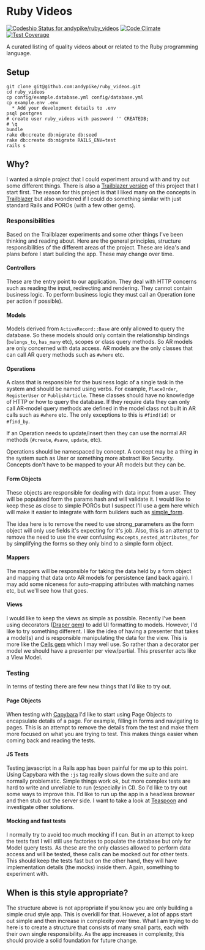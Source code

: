 # Ruby Videos

[![Codeship Status for andypike/ruby_videos](https://codeship.com/projects/1514f450-858d-0132-4c4f-76a8aba63565/status?branch=master)](https://codeship.com/projects/58779)
[![Code Climate](https://codeclimate.com/github/andypike/ruby_videos/badges/gpa.svg)](https://codeclimate.com/github/andypike/ruby_videos)
[![Test Coverage](https://codeclimate.com/github/andypike/ruby_videos/badges/coverage.svg)](https://codeclimate.com/github/andypike/ruby_videos)

A curated listing of quality videos about or related to the Ruby programming
language.

## Setup

```
git clone git@github.com:andypike/ruby_videos.git
cd ruby_videos
cp config/example.database.yml config/database.yml
cp example.env .env
  * Add your development details to .env
psql postgres
# create user ruby_videos with password '' CREATEDB;
# \q
bundle
rake db:create db:migrate db:seed
rake db:create db:migrate RAILS_ENV=test
rails s
```

## Why?

I wanted a simple project that I could experiment around with and try out some
different things. There is also a [Trailblazer version](https://github.com/andypike/ruby_videos_trailblazer)
of this project that I start first. The reason for this project is that I liked
many on the concepts in [Trailblazer](https://github.com/apotonick/trailblazer)
but also wondered if I could do something similar with just standard Rails and
POROs (with a few other gems).

### Responsibilities

Based on the Trailblazer experiments and some other things I've been thinking
and reading about. Here are the general principles, structure responsibilities
of the different areas of the project. These are idea's and plans before I start
building the app. These may change over time.

#### Controllers

These are the entry point to our application. They deal with HTTP concerns such
as reading the input, redirecting and rendering. They cannot contain business
logic. To perform business logic they must call an Operation (one per action if
possible).

#### Models

Models derived from `ActiveRecord::Base` are only allowed to query the database.
So these models should only contain the relationship bindings (`belongs_to`,
`has_many` etc), scopes or class query methods. So AR models are only concerned
with data access. AR models are the only classes that can call AR query methods
such as `#where` etc.

#### Operations

A class that is responsible for the business logic of a single task in the
system and should be named using verbs. For example, `PlaceOrder`,
`RegisterUser` or  `PublishArticle`. These classes should have no knowledge of
HTTP or how to query the database. If they require data they can only call
AR-model query methods are defined in the model class not built in AR calls such
as `#where` etc. The only exceptions to this is `#find(id)` or `#find_by`.

If an Operation needs to update/insert then they can use the normal AR methods
(`#create`, `#save`, `update`, etc).

Operations should be namespaced by concept. A concept may be a thing in the
system such as User or something more abstract like Security. Concepts don't
have to be mapped to your AR models but they can be.

#### Form Objects

These objects are responsible for dealing with data input from a user. They will
be populated form the params hash and will validate it. I would like to keep
these as close to simple POROs but I suspect I'll use a gem here which will make
it easier to integrate with form builders such as [simple_form](https://github.com/plataformatec/simple_form).

The idea here is to remove the need to use strong_parameters as the form object
will only use fields it's expecting for it's job. Also, this is an attempt to
remove the need to use the ever confusing `#accepts_nested_attributes_for` by
simplifying the forms so they only bind to a simple form object.

#### Mappers

The mappers will be responsible for taking the data held by a form object and
mapping that data onto AR models for persistence (and back again). I may add
some niceness for auto-mapping attributes with matching names etc, but we'll see
how that goes.

#### Views

I would like to keep the views as simple as possible. Recently I've been using
decorators ([Draper gem](https://github.com/drapergem/draper)) to add UI
formatting to models. However, I'd like to try something different. I like the
idea of having a presenter that takes a model(s) and is responsible manipulating
the data for the view. This is more like the [Cells gem](https://github.com/apotonick/cells)
which I may well use. So rather than a decorator per model we should have a
presenter per view/partial. This presenter acts like a View Model.

### Testing

In terms of testing there are few new things that I'd like to try out.

#### Page Objects

When testing with [Capybara](https://github.com/jnicklas/capybara) I'd like to
start using Page Objects to encapsulate details of a page. For example, filling
in forms and navigating to pages. This is an attempt to remove the details from
the test and make them more focused on what you are trying to test. This makes
things easier when coming back and reading the tests.

#### JS Tests

Testing javascript in a Rails app has been painful for me up to this point.
Using Capybara with the `:js` tag really slows down the suite and are normally
problematic. Simple things work ok, but more complex tests are hard to write and
unreliable to run (especially in CI). So I'd like to try out some ways to
improve this. I'd like to run up the app in a headless browser and then stub out
the server side. I want to take a look at [Teaspoon](https://github.com/modeset/teaspoon)
and investigate other solutions.

#### Mocking and fast tests

I normally try to avoid too much mocking if I can. But in an attempt to keep the
tests fast I will still use factories to populate the database but only for
Model query tests. As these are the only classes allowed to perform data access
and will be tested, these calls can be mocked out for other tests. This should
keep the tests fast but on the other hand, they will have implementation details
(the mocks) inside them. Again, something to experiment with.

## When is this style appropriate?

The structure above is not appropriate if you know you are only building a
simple crud style app. This is overkill for that. However, a lot of apps start
out simple and then increase in complexity over time. What I am trying to do
here is to create a structure that consists of many small parts, each with their
own single responsibility. As the app increases in complexity, this should
provide a solid foundation for future change.

